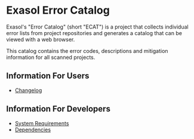 # Exasol Error Catalog

Exasol's "Error Catalog" (short "ECAT") is a project that collects individual error lists from project repositories and generates a catalog that can be viewed with a web browser.

This catalog contains the error codes, descriptions and mitigation information for all scanned projects.

## Information For Users

* [Changelog](doc/changes/changelog.md)

## Information For Developers

* [System Requirements](doc/system_requirements.md)
* [Dependencies](dependencies.md)
